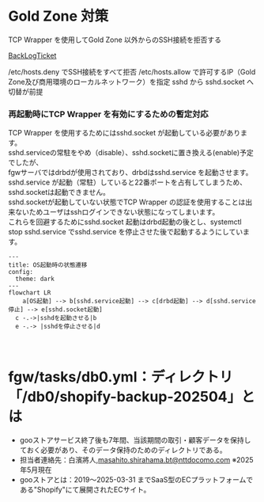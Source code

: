 # Gold Zone 対策

TCP Wrapper を使用してGold Zone 以外からのSSH接続を拒否する

[BackLogTicket](https://bklg.docomo-common.com/backlog/view/GOOID-860)

/etc/hosts.deny でSSH接続をすべて拒否
/etc/hosts.allow で許可するIP（Gold Zone及び商用環境のローカルネットワーク）を指定
sshd から sshd.socket へ切替が前提

### 再起動時にTCP Wrapper を有効にするための暫定対応

TCP Wrapper を使用するためにはsshd.socket が起動している必要があります。  
sshd.serviceの常駐をやめ（disable）、sshd.socketに置き換える(enable)予定でしたが、    
fgwサーバではdrbdが使用されており、drbdはsshd.service を起動させます。  
sshd.service が起動（常駐）していると22番ポートを占有してしまうため、sshd.socketは起動できません。  
sshd.socketが起動していない状態でTCP Wrapper の認証を使用することは出来ないためユーザはsshログインできない状態になってしまいます。  
これらを回避するためにsshd.socket 起動はdrbd起動の後とし、systemctl stop sshd.service でsshd.service を停止させた後で起動するようにしています。



```mermaid
---
title: OS起動時の状態遷移
config:
  theme: dark
---
flowchart LR
	a[OS起動] --> b[sshd.service起動] --> c[drbd起動] --> d[sshd.service停止] --> e[sshd.socket起動]
  c -.->|sshdを起動させる|b
  e -.-> |sshdを停止させる|d

```
　　
# fgw/tasks/db0.yml：ディレクトリ「/db0/shopify-backup-202504」とは

- gooストアサービス終了後も7年間、当該期間の取引・顧客データを保持しておく必要があり、そのデータ保持のためのディレクトリである。
- 担当者連絡先：白濱將人,masahito.shirahama.bt@nttdocomo.com ※2025年5月現在
- gooストアとは：2019～2025-03-31 までSaaS型のECプラットフォームである"Shopify"にて展開されたECサイト。
